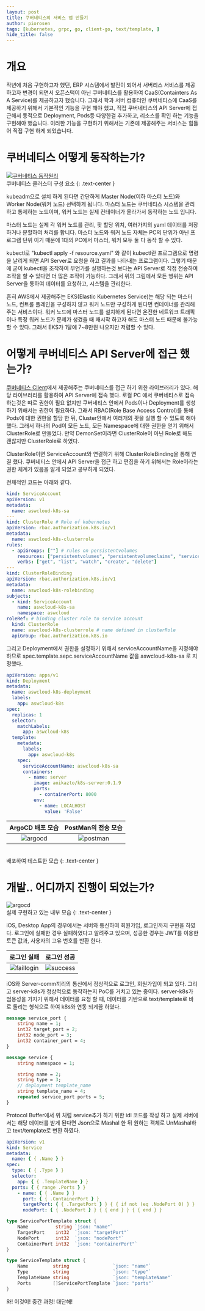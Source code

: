 ```yaml
---
layout: post
title: 쿠버네티스의 서비스 앱 만들기
author: piorosen
tags: [kubernetes, grpc, go, client-go, text/template, ]
hide_title: false
---
```


# 개요
작년에 처음 구현하고자 했던, ERP 시스템에서 발전이 되어서 서버리스 서비스를 제공 하고자 변경이 되면서 오픈스택이 아닌 쿠버네티스를 활용하여 CaaS(Containters As A Service)를 제공하고자 했습니다. 그래서 학과 서버 컴퓨터인 쿠버네티스에 CaaS를 제공하기 위해서 기본적인 기능을 구현 해야 했고, 직접 쿠버네티스의 API Server에 접근해서 동적으로 Deployment, Pods등 다양한걸 추가하고, 리소스를 확인 하는 기능을 구현해야 했습니다. 이러한 기능을 구현하기 위해서는 기존에 제공해주는 서비스는 힘들어 직접 구현 하게 되었습니다.

# 쿠버네티스 어떻게 동작하는가?

[![쿠버네티스 동작원리](/assets/img/post/2022-03-20-kubernetes.png)](https://kubernetes.io/ko/docs/concepts/overview/components/)
<br>쿠버네티스 클러스터 구성 요소
{: .text-center }

kubeadm으로 설치 하게 된다면 간단하게 Master Node(이하 마스터 노드)와 Worker Node(워커 노드) 선택하게 됩니다. 마스터 노드는 쿠버네티스 시스템을 관리하고 통제하는 노드이며, 워커 노드는 실제 컨테이너가 올라가서 동작하는 노드 입니다.

마스터 노드는 실제 각 워커 노드를 관리, 팟 할당 위치, 여러가지의 yaml 데이터를 저장하거나 분할하여 처리를 합니다. 마스터 노드와 워커 노드 자체는 PC의 단위가 아닌 프로그램 단위 이기 때문에 1대의 PC에서 마스터, 워커 모두 둘 다 동작 할 수 있다. 

kubectl로 "kubectl apply -f resource.yaml" 와 같이 kubectl란 프로그램으로 명령을 날리게 되면 API Server로 요청을 하고 결과를 나타내는 프로그램이다. 그렇기 때문에 굳이 kubectl을 조작하여 무언가를 실행하는것 보다는 API Server로 직접 전송하여 조작을 할 수 있다면 더 많은 조작이 가능하다. 그래서 위의 그림에서 모든 행위는 API Server을 통하여 데이터를 요청하고, 시스템을 관리한다.

흔히 AWS에서 제공해주는 EKS(Elastic Kubernetes Service)는 해당 되는 마스터 노드, 컨트롤 플레인을 구성하지 않고 워커 노드만 구성하게 된다면 컨테이너를 관리해 주는 서비스이다. 워커 노드에 마스터 노드를 설치하게 된다면 온전한 네트워크 트래픽이나 특정 워커 노드가 문제가 생겼을 때 재시작 하고자 해도 마스터 노드 때문에 불가능 할 수 있다. 그래서 EKS가 1달에 7~8만원 나오지만 저렴할 수 있다.

# 어떻게 쿠버네티스 API Server에 접근 했는가?

[쿠버네티스 Client](https://github.com/kubernetes/client-go)에서 제공해주는 쿠버네티스를 접근 하기 위한 라이브러리가 있다. 해당 라이브러리를 활용하여 API Server에 접속 했다. 로컬 PC 에서 쿠버네티스로 접속 하는것은 따로 권한이 필요 없지만 쿠버네티스 안에서 Pods이나 Deployment를 생성하기 위해서는 권한이 필요하다. 그래서 RBAC(Role Base Access Control)를 통해 Pods에 대한 권한을 할당 한 뒤, Cluster안에서 여러개의 팟을 실행 할 수 있도록 해야했다. 그래서 하나의 Pod이 모든 노드, 모든 Namespace에 대한 권한을 얻기 위해서 ClusterRole로 만들었다. 만약 DemonSet이라면 ClusterRole이 아닌 Role로 해도 괜찮지만 ClusterRole로 하였다. 

ClusterRole이면 ServiceAccount와 연결하기 위해 ClusterRoleBinding을 통해 연결 했다. 쿠버네티스 안에서 API Server을 접근 하고 편집을 하기 위해서는 Role이라는 권한 체계가 있음을 알게 되었고 공부하게 되었다.

전체적인 코드는 아래와 같다.

```yaml
kind: ServiceAccount
apiVersion: v1
metadata:
  name: aswcloud-k8s-sa
---
kind: ClusterRole # Role of kubernetes
apiVersion: rbac.authorization.k8s.io/v1
metadata:
  name: aswcloud-k8s-clusterrole
rules:
  - apiGroups: [""] # rules on persistentvolumes
    resources: ["persistentvolumes", "persistentvolumeclaims", "services", "deployments", "namespaces"]
    verbs: ["get", "list", "watch", "create", "delete"]
---
kind: ClusterRoleBinding
apiVersion: rbac.authorization.k8s.io/v1
metadata:
  name: aswcloud-k8s-rolebinding
subjects:
  - kind: ServiceAccount
    name: aswcloud-k8s-sa
    namespace: aswcloud
roleRef: # binding cluster role to service account
  kind: ClusterRole
  name: aswcloud-k8s-clusterrole # name defined in clusterRole
  apiGroup: rbac.authorization.k8s.io
```

그리고 Deployment에서 권한을 설정하기 위해서 serviceAccountName을 지정해야 하므로 spec.template.sepc.serviceAccountName 값을 aswcloud-k8s-sa 로 지정했다.

```yaml
apiVersion: apps/v1
kind: Deployment
metadata:
  name: aswcloud-k8s-deployment
  labels:
    app: aswcloud-k8s
spec:
  replicas: 1
  selector:
    matchLabels:
      app: aswcloud-k8s
  template:
    metadata:
      labels:
        app: aswcloud-k8s
    spec:
      serviceAccountName: aswcloud-k8s-sa
      containers:
        - name: server
          image: aoikazto/k8s-server:0.1.9
          ports:
            - containerPort: 8000
          env:
            - name: LOCALHOST
              value: 'False'
```

ArgoCD 배포 모습|PostMan의 전송 모습
:---:|:---:
![argocd](/assets/img/post/2022-03-20-argocd.png)|![postman](/assets/img/post/2022-03-20-postman.png)

<br>배포하여 테스트한 모습
{: .text-center }

# 개발.. 어디까지 진행이 되었는가?

![argocd](/assets/img/post/2022-03-20-structure.png)
<br>실제 구현하고 있는 내부 모습
{: .text-center }

iOS, Desktop App의 경우에서는 서버와 통신하여 회원가입, 로그인까지 구현을 하였다. 로그인에 실패한 경우 실패하였다고 알려주고 있으며, 성공한 경우는 JWT를 이용한 토큰 값과, 사용자의 고유 번호를 반환 한다.

로그인 실패|로그인 성공
:---:|:---:
![faillogin](/assets/img/post/2022-03-20-faillogin.png)|![success](/assets/img/post/2022-03-20-succes.png)

iOS와 Server-comm끼리의 통신에서 정상적으로 로그인, 회원가입이 되고 있다. 그리고 server-k8s가 정상적으로 동작하는지 PoC를 거치고 있는 중이다. server-k8s가 범용성을 가지기 위해서 데이터를 요청 할 때, 데이터를 기반으로 text/template로 바로 돌리는 형식으로 하여 k8s와 연동 되게끔 하였다.

```proto
message service_port { 
    string name = 1;
    int32 target_port = 2;
    int32 node_port = 3;
    int32 container_port = 4;
}

message service { 
    string namespace = 1;

    string name = 2;
    string type = 3;
    // deployment template_name
    string template_name = 4;
    repeated service_port ports = 5;
}
```

Protocol Buffer에서 위 처럼 service추가 하기 위한 idl 코드를 작성 하고 실제 서버에서는 해당 데이터를 받게 된다면 Json으로 Mashal 한 뒤 원하는 객체로 UnMashal하고 text/template로 변환 하였다.

```yaml
apiVersion: v1
kind: Service
metadata:
  name: { { .Name } }
spec:
  type: { { .Type } }
  selector:
    app: { { .TemplateName } }
  ports: { { range .Ports } }
    - name: { { .Name } }
      port: { { .ContainerPort } } 
      targetPort: { { .TargetPort } } { { if not (eq .NodePort 0) } }
      nodePort: { { .NodePort } } { { end } } { { end } }
```

```go
type ServicePortTemplate struct {
	Name          string `json: "name"`
	TargetPort    int32  `json: "targetPort"`
	NodePort      int32  `json: "nodePort"`
	ContainerPort int32  `json: "containerPort"`
}

type ServiceTemplate struct {
	Name         string                `json: "name"`
	Type         string                `json: "type"`
	TemplateName string                `json: "templateName"`
	Ports        []ServicePortTemplate `json: "ports"`
}
```

와! 이것이! 중간 과정! 대단해! 

